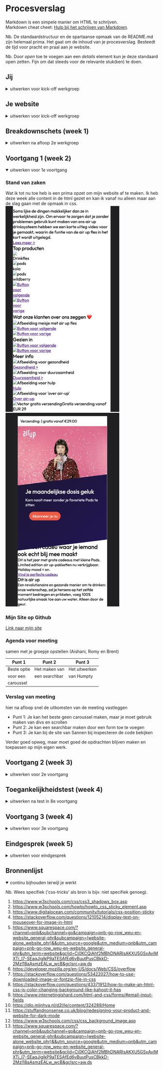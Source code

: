 # Procesverslag
Markdown is een simpele manier om HTML te schrijven.  
Markdown cheat cheet: [Hulp bij het schrijven van Markdown](https://github.com/adam-p/markdown-here/wiki/Markdown-Cheatsheet).

Nb. De standaardstructuur en de spartaanse opmaak van de README.md zijn helemaal prima. Het gaat om de inhoud van je procesverslag. Besteedt de tijd voor pracht en praal aan je website.

Nb. Door *open* toe te voegen aan een *details* element kun je deze standaard open zetten. Fijn om dat steeds voor de relevante stuk(ken) te doen.





## Jij

<details>
<summary>uitwerken voor kick-off werkgroep</summary>

### Auteur:
Isabella Smit

#### Je startniveau:
Blauw

#### Je focus:
Ik hoop op beide te kunnen focussen om zo het meest te leren (kies uit responsive óf surface plane)
 
</details>





## Je website

<details>
<summary>uitwerken voor kick-off werkgroep</summary>

### Je opdracht:
 Ik ga de site van <a href="https://nl.air-up.com/">Air Up</a> als voorbeeld nemen.

#### Screenshot(s) van de eerste pagina (small screen): 
Home pagina  
<img src="images/pagina1.1.png" width="375px" alt="omschrijving van de pagina">
 <img src="images/pagina1.2.png" width="375px" alt="omschrijving van de pagina">
 <img src="images/pagina1.3.png" width="375px" alt="omschrijving van de pagina">

#### Screenshot(s) van de tweede pagina (small screen):
Duurzaam pagina  
<img src="images/pagina2.1.png" width="375px" alt="omschrijving van de pagina">
 <img src="images/pagina2.2.png" width="375px" alt="omschrijving van de pagina">
 
</details>



## Breakdownschets (week 1)

<details>
<summary>uitwerken na afloop 2e werkgroep</summary>

### de hele pagina: 
<img src="images/heleschets.png" width="375px" alt="breakdown van de hele pagina">

### dynamisch deel (bijv menu): 
<img src="images/dynamisch.png" width="375px" alt="breakdown van een dynamisch deel">

### wellicht nog een dynamisch deel (bijv filter): 
<img src="images/dummy-plaatje.jpg" width="375px" alt="breakdown van nog een dynamisch deel">

</details>





## Voortgang 1 (week 2)

<details open>
<summary>uitwerken voor 1e voortgang</summary>

### Stand van zaken
Wat ik tot nu toe heb is een prima opzet om mijn website af te maken. Ik heb deze week alle content in de html gezet en kan ik vanaf nu alleen maar aan de slag gaan met de opmaak in css.
<img src="images/week 1.1.png" width="375px" alt="Een van de 2 screen shots van week 1">
<img src="images/week1.2.png" width="375px" alt="Tweede van de 2 screen shots van week 1">


### Mijn Site op Github
<a href="https://github.com/Isaabellaasmit/Airup2.0.git">Link naar mijn site</a>

### Agenda voor meeting
samen met je groepje opstellen (Aishani, Romy en Brent)

| Punt 1         | Punt 2          | Punt 3         | 
| ---            | ---             | ---            | 
| Beste optie    | Het maken van   | Het uitwerken  | 
| voor een       | een searchbar   | van Humpty     | 
| caroussel      |                 |                | 


### Verslag van meeting
hier na afloop snel de uitkomsten van de meeting vastleggen

- Punt 1: Je kan het beste geen caroussel maken, maar je moet gebruik maken van divs en scrollen
- Punt 2: Je kan een searchbar maken door een form toe te voegen
- Punt 3: Je kan bij de site van Sannen bij inspecteren de code bekijken


</details>

Verder goed opweg, maar moet goed de opdrachten blijven maken en toepassen op mijn eigen werk.



## Voortgang 2 (week 3)

<details>
<summary>uitwerken voor 2e voortgang</summary>

### Stand van zaken
Ik ben begonnen met de animaties en posities
<img src="images/deel.een.png" width="375px" alt="Een van de 2 screen shots van week 2">
<img src="images/deel.twee.png" width="375px" alt="Tweede van de 2 screen shots van week 3">

### Agenda voor meeting
samen met je groepje opstellen

| Punt 1                    | Punt 2                        | Punt 3                                       | student 4        |
| ---                       | ---                           | ---                                          | 
| Kan een nav in de footer? | Kunnen er 2 h2 in een article | is webkit-sticky nodig voor position sticky? | 
|                           |                               |                                              | dit wil ik zeker |
|                           |                               |                                              |                  |
 

### Verslag van meeting
hier na afloop snel de uitkomsten van de meeting vastleggen

- punt 1: Het beste is om een nav in de header te doen en dan later te positioneren
- punt 2: Nee, het kan op een andere misschien betere manier worden opgelost
- punt 3: Webkit-sticky is er om verschillende browsers te ondersteunen

</details>





## Toegankelijkheidstest (week 4)

<details>
<summary>uitwerken na test in 8e voortgang</summary>

### Bevindingen
Lijst met je bevindingen die in de test naar voren kwamen:

#### Contrast
 Hier korte omschrijving (met indien nodig een afbeelding):
Ik had hele dunne letters die overeen kwamen met de oorspronkelijke site, maar toen we gingen testen kwam ik er achter dat die letter niet zichbaar zijn voor mensen die niet goed contrast kunnen zien.
 <img src="images/laagcontrast.1.png" width="375px" alt="slecht contrast">
 <img src="images/laagcontrast.2.png" width="375px" alt="slecht contrast">
 <img src="images/laagcontrast.3.png" width="375px" alt="slecht contrast">


Hier een omschrijving van hoe het opgelost kan worden (met indien nodig een afbeelding)
Het kan heel makkelijk worden opgelost als de dikte en grootte van een font worden aangepast
 
 
#### Blinde vlek
Hier korte omschrijving:
 Mijn site is wat ik uit de test haalde nog prima te doen met een blinde vlek. Grote oppervlakten en veel witruimte.
 <img src="images/blindevlek.1.png" width="375px" alt="Blinde vlekken">
 <img src="images/blindevlek.2.png" width="375px" alt="Blinde vlekken">
 <img src="images/blindevlek.3.png" width="375px" alt="Blinde vlekken">

Hier een omschrijving van hoe het opgelost kan worden (met indien nodig een afbeelding)
Er kan mogelijk nog rekening gehouden worden met de uitlijning, maar dan zou ik de test nog een keer moeten doen om te kijken wat het effect daarvan zal zijn.

#### Parkingson 
Hier korte omschrijving:
 Het is niet fijn om parkingson te hebben, maar er zijn een aantal mensen die daar toch mee moeten dealen. Mijn website is toegankelijk in het gebruik van linkjes en om het te bedienen met je keyboard.

Hier een omschrijving van hoe het opgelost kan worden:
 Alleen de linkjes kunnen bedienen met je toetsenbord is niet voldoende, dus mijn website zou daar nog even goed op aangescherpt kunnen worden.


#### Screenreader 
Hier korte omschrijving:
 Medelijden met de mensen die een screenreader nodig hebben om gebruik te kunnen maken van het internet. Hoewel mijn webdite wel verstaanbaar is op de screenreader moet er meer rekening gehouden worden met andere pagina's. |Mijn hoofpagina is voornamelijk tekst en dat valt moeilijk te vernagellen met een goede alt voor afbeeldingen en samantische html.

Hier een omschrijving van hoe het opgelost kan worden
 mocht ik meer pagina's gaan maken moet ik goed kijken of alles te bereiken valt met het gebruik van een toetsenbord.

</details>





## Voortgang 3 (week 4)

<details>
<summary>uitwerken voor 3e voortgang</summary>

### Stand van zaken
Ik ben vooral bezig met alles nog op de goede plek zetten en als ik nog tijd over heb zou ik graag nog iets gaafs willen maken.
  <img src="images/progress.1.png" width="375px" alt="progress week 4">
 <img src="images/progress2.png" width="375px" alt="progress week 4">
 <img src="images/progress.3.png" width="375px" alt="progress week 4">


### Agenda voor meeting
samen met je groepje opstellen

| Punt 1      |  Punt 2
| ---            | ---  
|   een goede opmaakt voor een search balk         | Het responsive maken van onderdelen op een klein scherm
             |  
|            | 


### Verslag van meeting
hier na afloop snel de uitkomsten van de meeting vastleggen

- punt 1: Er kan even goed gekeken worden naar de opdrachten in pencode van Sanne, daar valt veel vandaan te halen
- punt 2: Dat kan het beste met het gebruik van een media query


</details>





## Eindgesprek (week 5)

<details>
<summary>uitwerken voor eindgesprek</summary>

### Stand van zaken
hier dit ging goed:
 het positioneren ging erg goed. je bent er wel even mee bezig, maar het is een beetje een soort puzzel. Als je maar doorgaat, dan kom je er wel uit
<img src="images/positioneren.png" width="375px" alt="positioneren">
 
 & dit was lastig:
 Ik kwam er moeilijk uit met javaschript ik heb een aatal dingen geprobeert, maar het lukte niet echt. Ik snap het wel, maar ik heb daar wat meer tijd voor nodig en die had ik niet. 
### Screenshot(s)

hier screenshot(s) van je eindresultaat
<img src="images/eindoplevering1.png" width="375px" alt="eindoplevering afbeeldingen">
 <img src="images/eindoplevering2.png" width="375px" alt="eindoplevering afbeeldingen">
 <img src="images/eindoplevering3.png" width="375px" alt="eindoplevering afbeeldingen">
 <img src="images/eindoplevering4.png" width="375px" alt="eindoplevering afbeeldingen">
 <img src="images/eindoplevering5.png" width="375px" alt="eindoplevering afbeeldingen">
 <img src="images/eindoplevering6.png" width="375px" alt="eindoplevering afbeeldingen">
</details>





## Bronnenlijst

<details open>
<summary>continu bijhouden terwijl je werkt</summary>

Nb. Wees specifiek ('css-tricks' als bron is bijv. niet specifiek genoeg).

1. https://www.w3schools.com/css/css3_shadows_box.asp 
2. https://www.w3schools.com/howto/howto_css_sticky_element.asp 
3. https://www.digitalocean.com/community/tutorials/css-position-sticky
4. https://stackoverflow.com/questions/12105214/display-text-on-mouseover-for-image-in-html
5. https://www.squarespace.com/?channel=pnb&subchannel=go&campaign=pnb-go-row_weu-en-website_general-phr&subcampaign=(website-alone_website_phr)&&utm_source=google&utm_medium=pnb&utm_campaign=pnb-go-row_weu-en-website_general-phr&utm_term=website&gclid=Cj0KCQiAhf2MBhDNARIsAKXU5GSxAviMXTj_I7-SEaqJiglkP9aTESAfEd6vBuutPusCBkkD-2MzI18aAsmzEALw_wcB&gclsrc=aw.ds 
6. https://developer.mozilla.org/en-US/docs/Web/CSS/overflow 
7. https://stackoverflow.com/questions/53422027/how-to-use-downloaded-image-or-fontzip-file-in-css
8. https://stackoverflow.com/questions/43371912/how-to-make-an-html-css-js-color-changing-background-like-kahoot-it-has 
9. https://www.internetingishard.com/html-and-css/forms/#email-input-fields
10. https://dlo.mijnhva.nl/d2l/le/content/324289/Home 
11. https://stuffandnonsense.co.uk/blog/redesigning-your-product-and-website-for-dark-mode
12. https://www.w3schools.com/css/css_background_image.asp
13. https://www.squarespace.com/?channel=pnb&subchannel=go&campaign=pnb-go-row_weu-en-website_general-phr&subcampaign=(website-alone_website_phr)&&utm_source=google&utm_medium=pnb&utm_campaign=pnb-go-row_weu-en-website_general-phr&utm_term=website&gclid=Cj0KCQiAhf2MBhDNARIsAKXU5GSxAviMXTj_I7-SEaqJiglkP9aTESAfEd6vBuutPusCBkkD-2MzI18aAsmzEALw_wcB&gclsrc=aw.ds

</details>

